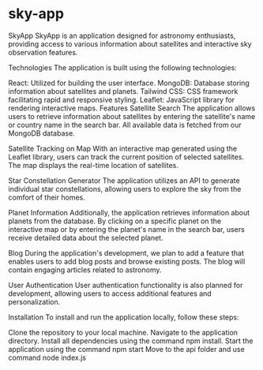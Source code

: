 # sky-app
SkyApp
SkyApp is an application designed for astronomy enthusiasts, providing access to various information about satellites and interactive sky observation features.

Technologies
The application is built using the following technologies:

React: Utilized for building the user interface.
MongoDB: Database storing information about satellites and planets.
Tailwind CSS: CSS framework facilitating rapid and responsive styling.
Leaflet: JavaScript library for rendering interactive maps.
Features
Satellite Search
The application allows users to retrieve information about satellites by entering the satellite's name or country name in the search bar. All available data is fetched from our MongoDB database.

Satellite Tracking on Map
With an interactive map generated using the Leaflet library, users can track the current position of selected satellites. The map displays the real-time location of satellites.

Star Constellation Generator
The application utilizes an API to generate individual star constellations, allowing users to explore the sky from the comfort of their homes.

Planet Information
Additionally, the application retrieves information about planets from the database. By clicking on a specific planet on the interactive map or by entering the planet's name in the search bar, users receive detailed data about the selected planet.

Blog
During the application's development, we plan to add a feature that enables users to add blog posts and browse existing posts. The blog will contain engaging articles related to astronomy.

User Authentication
User authentication functionality is also planned for development, allowing users to access additional features and personalization.


Installation
To install and run the application locally, follow these steps:

Clone the repository to your local machine.
Navigate to the application directory.
Install all dependencies using the command npm install.
Start the application using the command npm start
Move to the api folder and use command node index.js
